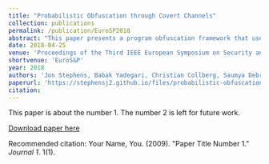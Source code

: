 ```yaml
---
title: "Probabilistic Obfuscation through Covert Channels"
collection: publications
permalink: /publication/EuroSP2018
abstract: "This paper presents a program obfuscation framework that uses covert channels through the program's execution environment to obfuscate information flow through the program. Unlike prior works on obfuscation, the use of covert channels removes visible information flows from the computation of the program and reroutes them through the program's runtime system and/or the operating system. This renders these information flows, and the corresponding control and data dependencies, invisible to program analysis tools such as symbolic execution engines. Additionally, we present the idea of probabilistic obfuscation which uses imperfect covert channels to leak information with some probabilistic guarantees. Experimental evaluation of our approach against state of the art detection and analysis techniques show the engines are not well-equipped to handle these obfuscations, particularly those of the probabilistic variety."
date: 2018-04-25
venue: 'Proceedings of the Third IEEE European Symposium on Security and Privacy'
shortvenue: 'EuroS&P'
year: 2018
authors: 'Jon Stephens, Babak Yadegari, Christian Collberg, Saumya Debray, Carlos Scheidegger'
paperurl: 'https://stephensj2.github.io/files/probabilistic-obfuscation-covert.pdf'
citation: 
---
```

This paper is about the number 1. The number 2 is left for future work.

[Download paper here](http://academicpages.github.io/files/paper1.pdf)

Recommended citation: Your Name, You. (2009). "Paper Title Number 1." <i>Journal 1</i>. 1(1).
